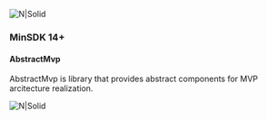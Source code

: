 ![N|Solid](https://github.com/RobertApikyan/AbstractMvp/blob/master/intro/cover.png?raw=true)

### MinSDK 14+

#### AbstractMvp

AbstractMvp is library that provides abstract components for MVP arcitecture realization.

![N|Solid](https://github.com/RobertApikyan/AbstractMvp/blob/master/intro/structure.png?raw=true)


